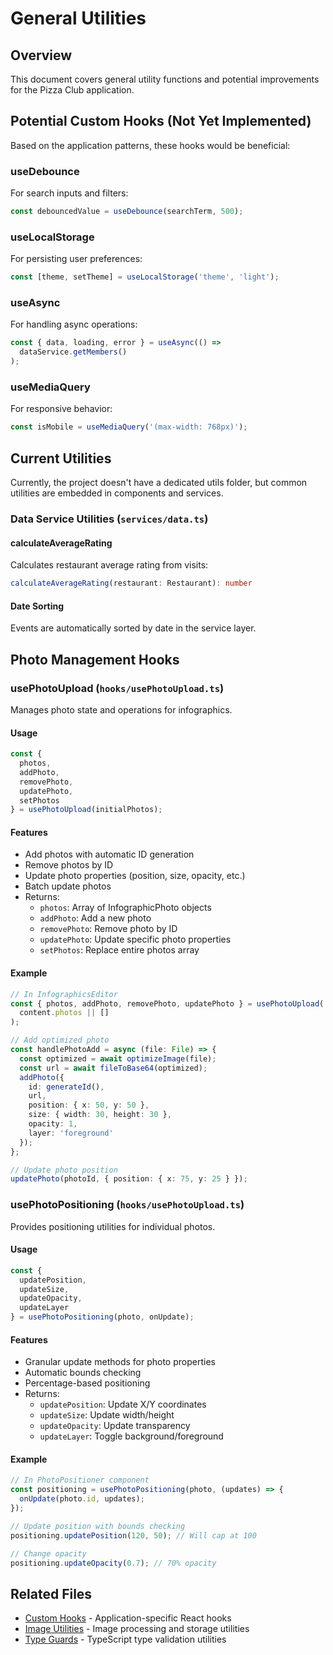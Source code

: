 # General Utilities

## Overview

This document covers general utility functions and potential improvements for the Pizza Club application.

## Potential Custom Hooks (Not Yet Implemented)

Based on the application patterns, these hooks would be beneficial:

### useDebounce
For search inputs and filters:
```typescript
const debouncedValue = useDebounce(searchTerm, 500);
```

### useLocalStorage
For persisting user preferences:
```typescript
const [theme, setTheme] = useLocalStorage('theme', 'light');
```

### useAsync
For handling async operations:
```typescript
const { data, loading, error } = useAsync(() => 
  dataService.getMembers()
);
```

### useMediaQuery
For responsive behavior:
```typescript
const isMobile = useMediaQuery('(max-width: 768px)');
```

## Current Utilities

Currently, the project doesn't have a dedicated utils folder, but common utilities are embedded in components and services.

### Data Service Utilities (`services/data.ts`)

#### calculateAverageRating
Calculates restaurant average rating from visits:
```typescript
calculateAverageRating(restaurant: Restaurant): number
```

#### Date Sorting
Events are automatically sorted by date in the service layer.

## Photo Management Hooks

### usePhotoUpload (`hooks/usePhotoUpload.ts`)

Manages photo state and operations for infographics.

#### Usage
```typescript
const {
  photos,
  addPhoto,
  removePhoto,
  updatePhoto,
  setPhotos
} = usePhotoUpload(initialPhotos);
```

#### Features
- Add photos with automatic ID generation
- Remove photos by ID
- Update photo properties (position, size, opacity, etc.)
- Batch update photos
- Returns:
  - `photos`: Array of InfographicPhoto objects
  - `addPhoto`: Add a new photo
  - `removePhoto`: Remove photo by ID
  - `updatePhoto`: Update specific photo properties
  - `setPhotos`: Replace entire photos array

#### Example
```typescript
// In InfographicsEditor
const { photos, addPhoto, removePhoto, updatePhoto } = usePhotoUpload(
  content.photos || []
);

// Add optimized photo
const handlePhotoAdd = async (file: File) => {
  const optimized = await optimizeImage(file);
  const url = await fileToBase64(optimized);
  addPhoto({
    id: generateId(),
    url,
    position: { x: 50, y: 50 },
    size: { width: 30, height: 30 },
    opacity: 1,
    layer: 'foreground'
  });
};

// Update photo position
updatePhoto(photoId, { position: { x: 75, y: 25 } });
```

### usePhotoPositioning (`hooks/usePhotoUpload.ts`)

Provides positioning utilities for individual photos.

#### Usage
```typescript
const {
  updatePosition,
  updateSize,
  updateOpacity,
  updateLayer
} = usePhotoPositioning(photo, onUpdate);
```

#### Features
- Granular update methods for photo properties
- Automatic bounds checking
- Percentage-based positioning
- Returns:
  - `updatePosition`: Update X/Y coordinates
  - `updateSize`: Update width/height
  - `updateOpacity`: Update transparency
  - `updateLayer`: Toggle background/foreground

#### Example
```typescript
// In PhotoPositioner component
const positioning = usePhotoPositioning(photo, (updates) => {
  onUpdate(photo.id, updates);
});

// Update position with bounds checking
positioning.updatePosition(120, 50); // Will cap at 100

// Change opacity
positioning.updateOpacity(0.7); // 70% opacity
```

## Related Files

- [Custom Hooks](../hooks/custom-hooks.md) - Application-specific React hooks
- [Image Utilities](./image-utilities.md) - Image processing and storage utilities
- [Type Guards](./type-guards.md) - TypeScript type validation utilities